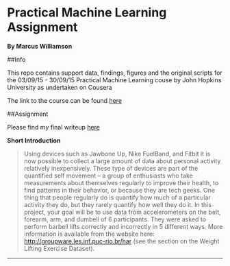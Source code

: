# Practical Machine Learning Assignment
__By Marcus Williamson__

##Info

This repo contains support data, findings, figures and the original scripts for the 03/09/15 - 30/09/15 Practical Machine Learning couse by John Hopkins University as undertaken on Cousera

The link to the course can be found [here](https://www.coursera.org/course/predmachlearn)


##Assignment

Please find my final writeup [here](https://mw572.github.io/index.html)

**Short Introduction**

>Using devices such as Jawbone Up, Nike FuelBand, and Fitbit it is now possible to collect a large amount of data about personal activity relatively inexpensively. These type of devices are part of the quantified self movement – a group of enthusiasts who take measurements about themselves regularly to improve their health, to find patterns in their behavior, or because they are tech geeks. One thing that people regularly do is quantify how much of a particular activity they do, but they rarely quantify how well they do it. In this project, your goal will be to use data from accelerometers on the belt, forearm, arm, and dumbell of 6 participants. They were asked to perform barbell lifts correctly and incorrectly in 5 different ways. More information is available from the website here: http://groupware.les.inf.puc-rio.br/har (see the section on the Weight Lifting Exercise Dataset). 

---
